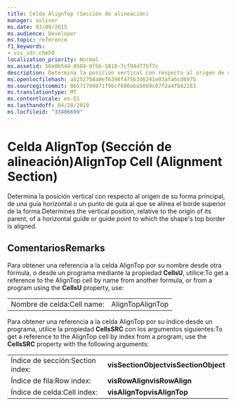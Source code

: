 ```yaml
---
title: Celda AlignTop (Sección de alineación)
manager: soliver
ms.date: 03/09/2015
ms.audience: Developer
ms.topic: reference
f1_keywords:
- vis_sdr.chm50
localization_priority: Normal
ms.assetid: 56e0b544-8504-0fbb-5810-7cf94d775f7c
description: Determina la posición vertical con respecto al origen de su forma principal, de una guía horizontal o un punto de guía al que se alinea el borde superior de la forma.
ms.openlocfilehash: a52527b8a0ef6398f475b3d6241e03afa6cd697b
ms.sourcegitcommit: 8657170d071f9bcf680aba50b9c07f2a4fb82283
ms.translationtype: MT
ms.contentlocale: es-ES
ms.lasthandoff: 04/28/2019
ms.locfileid: "33406699"
---
```

# <a name="aligntop-cell-alignment-section"></a><span data-ttu-id="051e9-103">Celda AlignTop (Sección de alineación)</span><span class="sxs-lookup"><span data-stu-id="051e9-103">AlignTop Cell (Alignment Section)</span></span>

<span data-ttu-id="051e9-104">Determina la posición vertical con respecto al origen de su forma principal, de una guía horizontal o un punto de guía al que se alinea el borde superior de la forma.</span><span class="sxs-lookup"><span data-stu-id="051e9-104">Determines the vertical position, relative to the origin of its parent, of a horizontal guide or guide point to which the shape's top border is aligned.</span></span>
  
## <a name="remarks"></a><span data-ttu-id="051e9-105">Comentarios</span><span class="sxs-lookup"><span data-stu-id="051e9-105">Remarks</span></span>

<span data-ttu-id="051e9-106">Para obtener una referencia a la celda AlignTop por su nombre desde otra fórmula, o desde un programa mediante la propiedad
 **CellsU**, utilice:</span><span class="sxs-lookup"><span data-stu-id="051e9-106">To get a reference to the AlignTop cell by name from another formula, or from a program using the **CellsU** property, use:</span></span> 
  
|||
|:-----|:-----|
| <span data-ttu-id="051e9-107">Nombre de celda:</span><span class="sxs-lookup"><span data-stu-id="051e9-107">Cell name:</span></span>  <br/> | <span data-ttu-id="051e9-108">AlignTop</span><span class="sxs-lookup"><span data-stu-id="051e9-108">AlignTop</span></span>  <br/> |
   
<span data-ttu-id="051e9-109">Para obtener una referencia a la celda AlignTop por su índice desde un programa, utilice la propiedad **CellsSRC** con los argumentos siguientes:</span><span class="sxs-lookup"><span data-stu-id="051e9-109">To get a reference to the AlignTop cell by index from a program, use the **CellsSRC** property with the following arguments:</span></span> 
  
|||
|:-----|:-----|
| <span data-ttu-id="051e9-110">Índice de sección:</span><span class="sxs-lookup"><span data-stu-id="051e9-110">Section index:</span></span>  <br/> |<span data-ttu-id="051e9-111">**visSectionObject**</span><span class="sxs-lookup"><span data-stu-id="051e9-111">**visSectionObject**</span></span> <br/> |
| <span data-ttu-id="051e9-112">Índice de fila:</span><span class="sxs-lookup"><span data-stu-id="051e9-112">Row index:</span></span>  <br/> |<span data-ttu-id="051e9-113">**visRowAlign**</span><span class="sxs-lookup"><span data-stu-id="051e9-113">**visRowAlign**</span></span> <br/> |
| <span data-ttu-id="051e9-114">Índice de celda:</span><span class="sxs-lookup"><span data-stu-id="051e9-114">Cell index:</span></span>  <br/> |<span data-ttu-id="051e9-115">**visAlignTop**</span><span class="sxs-lookup"><span data-stu-id="051e9-115">**visAlignTop**</span></span> <br/> |
   


